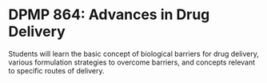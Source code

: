 # DPMP 864: Advances in Drug Delivery

Students will learn the basic concept of biological barriers for drug delivery, various formulation strategies to overcome barriers, and concepts relevant to specific routes of delivery.